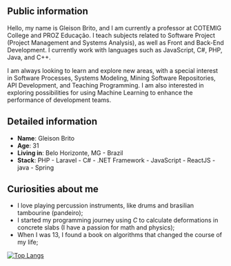 ## Public information

Hello, my name is Gleison Brito, and I am currently a professor at COTEMIG College and PROZ Educação. I teach subjects related to Software Project (Project Management and Systems Analysis), as well as Front and Back-End Development. I currently work with languages such as JavaScript, C#, PHP, Java, and C++.

I am always looking to learn and explore new areas, with a special interest in Software Processes, Systems Modeling, Mining Software Repositories, API Development, and Teaching Programming. I am also interested in exploring possibilities for using Machine Learning to enhance the performance of development teams.

## Detailed information

- **Name**: Gleison Brito
- **Age**: 31
- **Living in**: Belo Horizonte, MG - Brazil
- **Stack**: PHP - Laravel - C# - .NET Framework - JavaScript - ReactJS - java - Spring

## Curiosities about me

- I love playing percussion instruments, like drums and brasilian tambourine (pandeiro);
- I started my programming journey using *C* to calculate deformations in concrete slabs (I have a passion for math and physics);
- When I was 13, I found a book on algorithms that changed the course of my life;

[![Top Langs](https://github-readme-stats.vercel.app/api/top-langs/?username=gleisonbt&layout=compact)](https://github.com/fabinzne)

